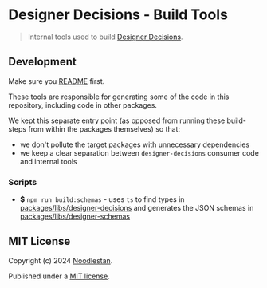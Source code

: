 # Designer Decisions - Build Tools

> Internal tools used to build [Designer Decisions](https://designer-decisions.noodlestan.org/).

## Development

Make sure you [README](https://github.com/noodlestan/designer/blob/main/README.md) first.

These tools are responsible for generating some of the code in this repository, including code in other packages.

We kept this separate entry point (as opposed from running these build-steps from within the packages themselves) so that:

- we don't pollute the target packages with unnecessary dependencies
- we keep a clear separation between `designer-decisions` consumer code and internal tools

### Scripts

- **$** `npm run build:schemas` - uses `ts` to find types in [packages/libs/designer-decisions](/packages/libs/designer-decisions) and generates the JSON schemas in [packages/libs/designer-schemas](/packages/libs/designer-schemas)

## MIT License

Copyright (c) 2024 [Noodlestan](https://noodlestan.org/).

Published under a [MIT license](https://noodlestan.mit-license.org/).
